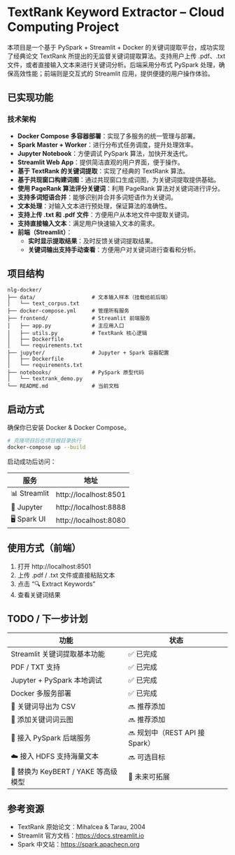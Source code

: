 # TextRank Keyword Extractor – Cloud Computing Project

本项目是一个基于 PySpark + Streamlit + Docker 的关键词提取平台，成功实现了经典论文 TextRank 所提出的无监督关键词提取算法。支持用户上传 .pdf、.txt 文件，或者直接输入文本来进行关键词分析。后端采用分布式 PySpark 处理，确保高效性能；前端则是交互式的 Streamlit 应用，提供便捷的用户操作体验。

## 已实现功能

### 技术架构
- **Docker Compose 多容器部署**：实现了多服务的统一管理与部署。
- **Spark Master + Worker**：进行分布式任务调度，提升处理效率。
- **Jupyter Notebook**：方便调试 PySpark 算法，加快开发迭代。
- **Streamlit Web App**：提供简洁直观的用户界面，便于操作。
- **基于 TextRank 的关键词提取**：实现了经典的 TextRank 算法。
- **基于共现窗口构建词图**：通过共现窗口生成词图，为关键词提取提供基础。
- **使用 PageRank 算法评分关键词**：利用 PageRank 算法对关键词进行评分。
- **支持多词短语合并**：能够识别并合并多词短语作为关键词。
- **文本处理**：对输入文本进行预处理，保证算法的准确性。
- **支持上传 .txt 和 .pdf 文件**：方便用户从本地文件中提取关键词。
- **支持直接输入文本**：满足用户快速输入文本的需求。
- **前端（Streamlit）**：
  - **实时显示提取结果**：及时反馈关键词提取结果。
  - **关键词输出支持手动查看**：方便用户对关键词进行查看和分析。

## 项目结构

```
nlg-docker/
├── data/                  # 文本输入样本（挂载给前后端）
│   └── text_corpus.txt
├── docker-compose.yml     # 管理所有服务
├── frontend/              # Streamlit 前端服务
│   ├── app.py             # 主应用入口
│   ├── utils.py           # TextRank 核心逻辑
│   ├── Dockerfile
│   └── requirements.txt
├── jupyter/               # Jupyter + Spark 容器配置
│   ├── Dockerfile
│   └── requirements.txt
├── notebooks/             # PySpark 原型代码
│   └── textrank_demo.py
└── README.md              # 当前文档
```

## 启动方式

确保你已安装 Docker & Docker Compose。

```bash
# 克隆项目后在项目根目录执行
docker-compose up --build
```

启动成功后访问：

| 服务 | 地址 |
| ---- | ---- |
| 📊 Streamlit | http://localhost:8501 |
| 🧪 Jupyter | http://localhost:8888 |
| 🖥 Spark UI | http://localhost:8080 |

## 使用方式（前端）
1. 打开 http://localhost:8501
2. 上传 .pdf / .txt 文件或直接粘贴文本
3. 点击 “🔍 Extract Keywords”
4. 查看关键词结果

## TODO / 下一步计划

| 功能 | 状态 |
| ---- | ---- |
| Streamlit 关键词提取基本功能 | ✅ 已完成 |
| PDF / TXT 支持 | ✅ 已完成 |
| Jupyter + PySpark 本地调试 | ✅ 已完成 |
| Docker 多服务部署 | ✅ 已完成 |
| 💾 关键词导出为 CSV | 🔜 推荐添加 |
| 🌈 添加关键词词云图 | 🔜 推荐添加 |
| 🔗 接入 PySpark 后端服务 | 🔜 规划中（REST API 接 Spark） |
| ☁️ 接入 HDFS 支持海量文本 | 🔜 可选目标 |
| 🧠 替换为 KeyBERT / YAKE 等高级模型 | 🧪 未来可拓展 |

## 参考资源
- TextRank 原始论文：Mihalcea & Tarau, 2004
- Streamlit 官方文档：https://docs.streamlit.io
- Spark 中文站：https://spark.apachecn.org 